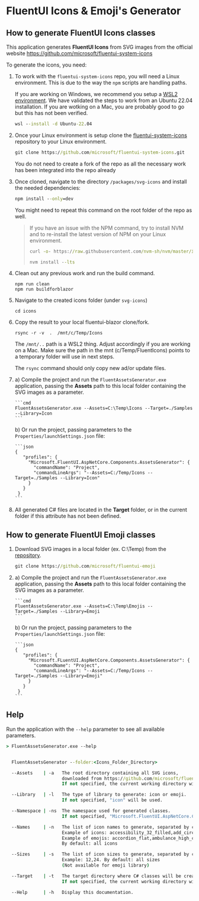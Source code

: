 # FluentUI Icons & Emoji's Generator

## How to generate FluentUI Icons classes

This application generates **FluentUI Icons** from SVG images
from the official website https://github.com/microsoft/fluentui-system-icons

To generate the icons, you need:

1. To work with the `fluentui-system-icons` repo, you will need a Linux environment.
   This is due to the way the `npm` scripts are handling paths.

   If you are working on Windows, we recommend you setup a [WSL2 environment](https://learn.microsoft.com/en-us/windows/wsl/install).
   We have validated the steps to work from an Ubuntu 22.04 installation.
   If you are wotking on a Mac, you are probably good to go but this has not been verified.

   ```cmd
   wsl --install -d Ubuntu-22.04
   ```

2. Once your Linux environment is setup clone the [fluentui-system-icons](https://github.com/microsoft/fluentui-system-icons) repository to your Linux environment. 

   ```cmd
   git clone https://github.com/microsoft/fluentui-system-icons.git
   ```

   You do not need to create a fork of the repo as all the necessary work has been integrated into the repo already

3. Once cloned, navigate to the directory `/packages/svg-icons` and install the needed dependencies:
 
   ```cmd
   npm install --only=dev
   ```

   You might need to repeat this command on the root folder of the repo as well.

   > If you have an issue with the NPM command, try to install NVM and to re-install the latest version of NPM on your Linux environment.
   > ```cmd
   > curl -o- https://raw.githubusercontent.com/nvm-sh/nvm/master/install.sh | bash
   > ```
   > ```cmd
   > nvm install --lts
   > ```


4. Clean out any previous work and run the build command.

   ```
   npm run clean
   npm run buildforblazor
   ```

5. Navigate to the created icons folder (under `svg-icons`)

   ```
   cd icons
   ```

6. Copy the result to your local fluentui-blazor clone/fork.

   ```
   rsync -r -v  .  /mnt/c/Temp/Icons
   ```

   The `/mnt/..` path is a WSL2 thing. Adjust accordingly if you are working  on a Mac.
   Make sure the path in the mnt (c/Temp/FluentIcons) points to a temporary folder will use in next steps.
	
   The `rsync` command should only copy new ad/or update files. 

7. a) Compile the project and run the `FluentAssetsGenerator.exe` application,
   passing the **Assets** path to this local folder containing the SVG images as a parameter.
   
	   ```cmd
	   FluentAssetsGenerator.exe --Assets=C:\Temp\Icons --Target=./Samples --Library=Icon
	   ```
   
   b) Or run the project, passing parameters to the `Properties/launchSettings.json` file:

	   ```json
	   {
		  "profiles": {
			"Microsoft.FluentUI.AspNetCore.Components.AssetsGenerator": {
			  "commandName": "Project",
			  "commandLineArgs": "--Assets=C:/Temp/Icons --Target=./Samples --Library=Icon"
			}
		  }
		}
	   ```

3. All generated C# files are located in the **Target** folder, or in the current folder if this attribute has not been defined.

## How to generate FluentUI Emoji classes

1. Download SVG images in a local folder (ex. C:\Temp) from the [repository](https://github.com/microsoft/fluentui-emoji).

	```cmd
	git clone https://github.com/microsoft/fluentui-emoji
	```

2. a) Compile the project and run the `FluentAssetsGenerator.exe` application,
   passing the **Assets** path to this local folder containing the SVG images as a parameter.
   
	   ```cmd
	   FluentAssetsGenerator.exe --Assets=C:\Temp\Emojis --Target=./Samples --Library=Emoji
	   ```
   
   b) Or run the project, passing parameters to the `Properties/launchSettings.json` file:

	   ```json
	   {
		  "profiles": {
			"Microsoft.FLuentUI.AspNetCore.Components.AssetsGenerator": {
			  "commandName": "Project",
			  "commandLineArgs": "--Assets=C:/Temp/Icons --Target=./Samples --Library=Emoji"
			}
		  }
		}
	   ```

## Help

Run the application with the `--help` parameter to see all available parameters.

```cmd
> FluentAssetsGenerator.exe --help


  FluentAssetsGenerator --folder:<Icons_Folder_Directory>

  --Assets    | -a   The root directory containing all SVG icons,
                     downloaded from https://github.com/microsoft/fluentui-system-icons.
                     If not specified, the current working directory will be used.

  --Library   | -l   The type of library to generate: icon or emoji.
                     If not specified, "icon" will be used.

  --Namespace | -ns  The namespace used for generated classes.
                     If not specified, "Microsoft.FluentUI.AspNetCore.Components" will be used.

  --Names     | -n   The list of icon names to generate, separated by coma.
                     Example of icons: accessibility_32_filled,add_circle_20_filled
                     Example of emojis: accordion_flat,ambulance_high_contrast
                     By default: all icons

  --Sizes     | -s   The list of icon sizes to generate, separated by coma.
                     Example: 12,24. By default: all sizes
                     (Not available for emoji library)

  --Target    | -t   The target directory where C# classes will be created.
                     If not specified, the current working directory will be used.

  --Help      | -h   Display this documentation.
```
